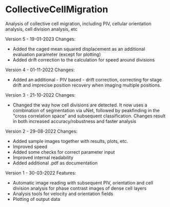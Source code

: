 # CollectiveCellMigration
Analysis of collective cell migration, including PIV, cellular orientation analysis, cell division analysis, etc

Version 5 - 19-01-2023
Changes:
  - Added the caged mean squared displacement as an additional evaluation parameter (except for plotting)
  - Added drift correction to the calculation for speed around divisions

Version 4 - 01-11-2022
Changes:
  - Added an additional - PIV based - drift correction, correcting for stage drift and imprecise position recovery when imaging multiple positions.

Version 3 - 21-10-2022
Changes:
  - Changed the way how cell divisions are detected. It now uses a combination of segmentation via uNet, followed by peakfinding in the "cross correlation space" and subsequent classification. Changes result in both increased accuracy/robustness and faster analysis

Version 2 - 29-08-2022
Changes:
- Added sample images together with results, plots, etc.
- Improved speed
- Added some checks for correct parameter input
- Improved internal readability
- Added additional .pdf as documentation

Version 1 - 30-03-2022
Features:
- Automatic image reading with subsequent PIV, orientation and cell division analysis for phase contrast images of dense cell layers
- Analysis tools for velocity and orientation fields
- Plotting of output data

